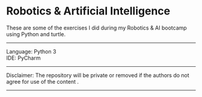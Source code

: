 # Robotics & Artificial Intelligence

These are some of the exercises I did during my Robotics & AI bootcamp using Python and turtle.

---

Language: Python 3 <br>
IDE: PyCharm

---

Disclaimer: The repository will be private or removed if the authors do not agree for use of the content .

---
